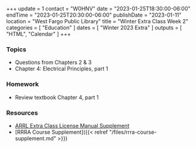 +++
update = 1
contact = "W0HNV"
date = "2023-01-25T18:30:00-06:00"
endTime = "2023-01-25T20:30:00-06:00"
publishDate = "2023-01-11"
location = "West Fargo Public Library"
title = "Winter Extra Class Week 2"
categories = [ "Education" ]
dates = [ "Winter 2023 Extra" ]
outputs = [ "HTML", "Calendar" ]
+++
### Topics

* Questions from Chapters 2 & 3
* Chapter 4: Electrical Principles, part 1

### Homework

* Review textbook Chapter 4, part 1

### Resources

* [ARRL Extra Class License Manual Supplement](http://www.arrl.org/extra-class-license-manual)
* [RRRA Course Supplement]({{< relref "/files/rrra-course-supplement.md" >}})

